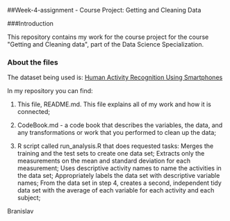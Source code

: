 
##Week-4-assignment - Course Project: Getting and Cleaning Data

###Introduction

This repository contains my work for the course project for the course "Getting and Cleaning data", part of the Data Science Specialization.

### About the files 
The dataset being used is: [Human Activity Recognition Using Smartphones](http://archive.ics.uci.edu/ml/datasets/Human+Activity+Recognition+Using+Smartphones)

In my repository you can find:
1. This file, README.md. This file explains all of my work and how it is connected;

2. CodeBook.md - a code book that describes the variables, the data, and any transformations or work that you performed to clean up the data;

3. R script called run_analysis.R that does requested tasks:
    Merges the training and the test sets to create one data set;
    Extracts only the measurements on the mean and standard deviation for each measurement;
    Uses descriptive activity names to name the activities in the data set;
    Appropriately labels the data set with descriptive variable names;
    From the data set in step 4, creates a second, independent tidy data set with the average of each variable for each activity and each subject;

Branislav
